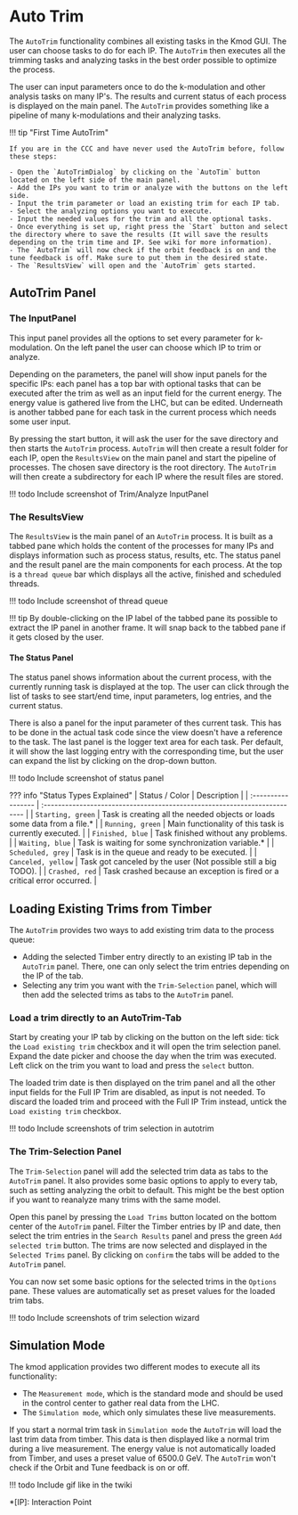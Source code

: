 # Auto Trim

The `AutoTrim` functionality combines all existing tasks in the Kmod GUI.
The user can choose tasks to do for each IP.
The `AutoTrim` then executes all the trimming tasks and analyzing tasks in the best order possible to optimize the process.

The user can input parameters once to do the k-modulation and other analysis tasks on many IP's.
The results and current status of each process is displayed on the main panel.
The `AutoTrim` provides something like a pipeline of many k-modulations and their analyzing tasks.

!!! tip "First Time AutoTrim"

    If you are in the CCC and have never used the AutoTrim before, follow these steps:
    
    - Open the `AutoTrimDialog` by clicking on the `AutoTim` button located on the left side of the main panel.
    - Add the IPs you want to trim or analyze with the buttons on the left side.
    - Input the trim parameter or load an existing trim for each IP tab.
    - Select the analyzing options you want to execute.
    - Input the needed values for the trim and all the optional tasks.
    - Once everything is set up, right press the `Start` button and select the directory where to save the results (It will save the results depending on the trim time and IP. See wiki for more information).
    - The `AutoTrim` will now check if the orbit feedback is on and the tune feedback is off. Make sure to put them in the desired state.
    - The `ResultsView` will open and the `AutoTrim` gets started.

## AutoTrim Panel

### The InputPanel

This input panel provides all the options to set every parameter for k-modulation.
On the left panel the user can choose which IP to trim or analyze.

Depending on the parameters, the panel will show input panels for the specific IPs: each panel has a top bar with optional tasks that can be executed after the trim as well as an input field for the current energy.
The energy value is gathered live from the LHC, but can be edited.
Underneath is another tabbed pane for each task in the current process which needs some user input.

By pressing the start button, it will ask the user for the save directory and then starts the `AutoTrim` process.
`AutoTrim` will then create a result folder for each IP, open the `ResultsView` on the main panel and start the pipeline of processes.
The chosen save directory is the root directory.
The `AutoTrim` will then create a subdirectory for each IP where the result files are stored.

!!! todo
    Include screenshot of Trim/Analyze InputPanel

### The ResultsView

The `ResultsView` is the main panel of an `AutoTrim` process.
It is built as a tabbed pane which holds the content of the processes for many IPs and displays information such as process status, results, etc.
The status panel and the result panel are the main components for each process.
At the top is a `thread queue` bar which displays all the active, finished and scheduled threads.

!!! todo
    Include screenshot of thread queue

!!! tip
    By double-clicking on the IP label of the tabbed pane its possible to extract the IP panel in another frame.
    It will snap back to the tabbed pane if it gets closed by the user.

#### The Status Panel

The status panel shows information about the current process, with the currently running task is displayed at the top.
The user can click through the list of tasks to see start/end time, input parameters, log entries, and the current status.

There is also a panel for the input parameter of thes current task.
This has to be done in the actual task code since the view doesn't have a reference to the task.
The last panel is the logger text area for each task.
Per default, it will show the last logging entry with the corresponding time, but the user can expand the list by clicking on the drop-down button.

!!! todo
    Include screenshot of status panel

??? info "Status Types Explained"
    | Status / Color     | Description                                                               |
    | :----------------- | :------------------------------------------------------------------------ |
    | `Starting, green`  | Task is creating all the needed objects or loads some data from a file.*  |
    | `Running, green`   | Main functionality of this task is currently executed.                    |
    | `Finished, blue`   | Task finished without any problems.                                       |
    | `Waiting, blue`    | Task is waiting for some synchronization variable.*                       |
    | `Scheduled, grey`  | Task is in the queue and ready to be executed.                            |
    | `Canceled, yellow` | Task got canceled by the user (Not possible still a big TODO).            |
    | `Crashed, red`     | Task crashed because an exception is fired or a critical error occurred.  |


## Loading Existing Trims from Timber

The `AutoTrim` provides two ways to add existing trim data to the process queue:

- Adding the selected Timber entry directly to an existing IP tab in the `AutoTrim` panel. There, one can only select the trim entries depending on the IP of the tab.
- Selecting any trim you want with the `Trim-Selection` panel, which will then add the selected trims as tabs to the `AutoTrim` panel.

### Load a trim directly to an AutoTrim-Tab

Start by creating your IP tab by clicking on the button on the left side: tick the `Load existing trim` checkbox and it will open the trim selection panel.
Expand the date picker and choose the day when the trim was executed.
Left click on the trim you want to load and press the `select` button.

The loaded trim date is then displayed on the trim panel and all the other input fields for the Full IP Trim are disabled, as input is not needed.
To discard the loaded trim and proceed with the Full IP Trim instead, untick the `Load existing trim` checkbox.

!!! todo
    Include screenshots of trim selection in autotrim

### The Trim-Selection Panel

The `Trim-Selection` panel will add the selected trim data as tabs to the `AutoTrim` panel.
It also provides some basic options to apply to every tab, such as setting analyzing the orbit to default.
This might be the best option if you want to reanalyze many trims with the same model.

Open this panel by pressing the `Load Trims` button located on the bottom center of the `AutoTrim` panel.
Filter the Timber entries by IP and date, then select the trim entries in the `Search Results` panel and press the green `Add selected trim` button.
The trims are now selected and displayed in the `Selected Trims` panel.
By clicking on `confirm` the tabs will be added to the `AutoTrim` panel.

You can now set some basic options for the selected trims in the `Options` pane.
These values are automatically set as preset values for the loaded trim tabs.

!!! todo
    Include screenshots of trim selection wizard

## Simulation Mode

The kmod application provides two different modes to execute all its functionality:

- The `Measurement mode`, which is the standard mode and should be used in the control center to gather real data from the LHC.
- The `Simulation mode`, which only simulates these live measurements.

If you start a normal trim task in `Simulation mode` the `AutoTrim` will load the last trim data from timber.
This data is then displayed like a normal trim during a live measurement.
The energy value is not automatically loaded from Timber, and uses a preset value of 6500.0 GeV.
The `AutoTrim` won't check if the Orbit and Tune feedback is on or off. 

!!! todo
    Include gif like in the twiki

*[IP]: Interaction Point